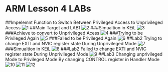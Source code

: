 # ARM Lesson 4 LABs
##Impelemnt Function to Switch Between Privileged Access to Unprivileged Access
![1](https://github.com/Ephraim-Hedia/Embedded_System_Diploma/assets/74508494/34f91fe7-2e30-4231-bd00-c9939865a701)
##Main Target and LAB1 
![2](https://github.com/Ephraim-Hedia/Embedded_System_Diploma/assets/74508494/aee7cdb9-d517-4141-9c88-34c9c9667106)
###Simualtion in KEiL 
![3](https://github.com/Ephraim-Hedia/Embedded_System_Diploma/assets/74508494/bcf4230a-a326-4474-9ff9-ee315d779a14)
###Achieve to convert to Unprivileged Acess
![4](https://github.com/Ephraim-Hedia/Embedded_System_Diploma/assets/74508494/10db8509-6c0d-41fe-a362-b3b150b1fca7)
###Trying to be Privileged Again
![5](https://github.com/Ephraim-Hedia/Embedded_System_Diploma/assets/74508494/f815e1bf-0744-48f8-872f-8e8dabd28382)
###Failed to be Privileged Again
![6](https://github.com/Ephraim-Hedia/Embedded_System_Diploma/assets/74508494/bb1a2021-7fa3-4de3-86af-812caa81d4ca)
##Lab2 Trying to change EXTI and NVIC register state During Unprivileged Mode 
![7](https://github.com/Ephraim-Hedia/Embedded_System_Diploma/assets/74508494/9d7e6880-32df-48ae-a4cc-d1fcb0d483c4)
###Simualtion in KEiL 
![8](https://github.com/Ephraim-Hedia/Embedded_System_Diploma/assets/74508494/5de3362d-cc59-4879-9d02-9be7611dab27)
###Lab2 Failed to change EXTI and NVIC register state During Unprivileged Mode
![9](https://github.com/Ephraim-Hedia/Embedded_System_Diploma/assets/74508494/ed9ca6ae-5dc3-4a4b-b115-0a77065e81af)
##Lab3 Changing unprivileged Mode to Privileged Mode By changing CONTROL register in Handler Mode 
![10](https://github.com/Ephraim-Hedia/Embedded_System_Diploma/assets/74508494/818535a9-306d-42dc-8b19-d0861e8ba0a8)
![11](https://github.com/Ephraim-Hedia/Embedded_System_Diploma/assets/74508494/76fd471c-425c-4210-899d-40a53dd6777e)
![12](https://github.com/Ephraim-Hedia/Embedded_System_Diploma/assets/74508494/89ccd6f5-e295-4a2d-8a46-3446a5c9c1c9)



